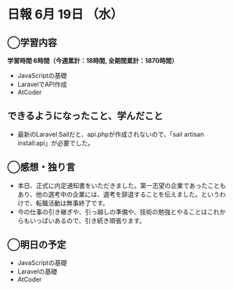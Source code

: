 # 日報  6月 19日 （水）

## ◯学習内容

**学習時間  6時間（今週累計：18時間, 全期間累計：1870時間）**

- JavaScriptの基礎
- LaravelでAPI作成
- AtCoder

## できるようになったこと、学んだこと

- 最新のLaravel Sailだと、api.phpが作成されないので、「sail artisan install:api」が必要でした。

## ◯感想・独り言

- 本日、正式に内定通知書をいただきました。第一志望の企業であったこともあり、他の選考中の企業には、選考を辞退することを伝えました。というわけで、転職活動は無事終了です。
- 今の仕事の引き継ぎや、引っ越しの準備や、技術の勉強とやることはこれからもいっぱいあるので、引き続き頑張ります。

## ◯明日の予定

- JavaScriptの基礎
- Laravelの基礎
- AtCoder
